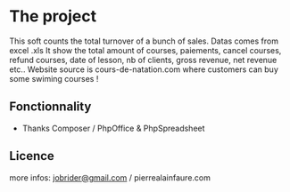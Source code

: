 # The project

This soft counts the total turnover of a bunch of sales. 
Datas comes from excel .xls
It show the total amount of courses, paiements, cancel courses, refund courses, date of lesson, nb of clients, gross revenue, net revenue etc..
Website source is cours-de-natation.com where customers can buy some swiming courses !

## Fonctionnality

- Thanks Composer / PhpOffice & PhpSpreadsheet


## Licence

more infos: jobrider@gmail.com / pierrealainfaure.com
